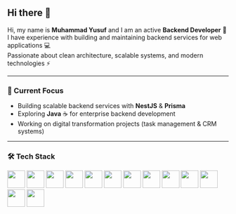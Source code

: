 ## Hi there 👋

Hi, my name is **Muhammad Yusuf** and I am an active **Backend Developer** 🚀  
I have experience with building and maintaining backend services for web applications 💻  
Passionate about clean architecture, scalable systems, and modern technologies ⚡

---

### 🔭 Current Focus
- Building scalable backend services with **NestJS** & **Prisma**
- Exploring **Java** ☕ for enterprise backend development
- Working on digital transformation projects (task management & CRM systems)

---

### 🛠 Tech Stack

<p align="left">
  <img src="https://cdn.jsdelivr.net/gh/devicons/devicon/icons/nestjs/nestjs-plain.svg" width="40" height="40"/>
  <img src="https://cdn.jsdelivr.net/gh/devicons/devicon/icons/prisma/prisma-original.svg" width="40" height="40"/>
  <img src="https://cdn.jsdelivr.net/gh/devicons/devicon/icons/postgresql/postgresql-original.svg" width="40" height="40"/>
  <img src="https://cdn.jsdelivr.net/gh/devicons/devicon/icons/typescript/typescript-original.svg" width="40" height="40"/>
  <img src="https://cdn.jsdelivr.net/gh/devicons/devicon/icons/java/java-original.svg" width="40" height="40"/>
  <img src="https://cdn.jsdelivr.net/gh/devicons/devicon/icons/docker/docker-original.svg" width="40" height="40"/>
  <img src="https://cdn.jsdelivr.net/gh/devicons/devicon/icons/git/git-original.svg" width="40" height="40"/>
  <img src="https://cdn.jsdelivr.net/gh/devicons/devicon/icons/python/python-original.svg" width="40" height="40"/>
  <img src="https://cdn.jsdelivr.net/gh/devicons/devicon/icons/fastapi/fastapi-original.svg" width="40" height="40"/>
  <img src="https://cdn.jsdelivr.net/gh/devicons/devicon/icons/django/django-plain.svg" width="40" height="40"/>
  <img src="https://cdn.jsdelivr.net/gh/devicons/devicon/icons/spring/spring-original.svg" width="40" height="40"/>
  <img src="https://cdn.jsdelivr.net/gh/devicons/devicon/icons/gitlab/gitlab-original.svg" width="40" height="40"/>
  <img src="https://cdn.jsdelivr.net/gh/devicons/devicon/icons/linux/linux-original.svg" width="40" height="40"/>
</p>

